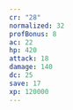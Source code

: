 ```yaml
---
cr: "28"
normalized: 32
profBonus: 8
ac: 22
hp: 420
attack: 18
damage: 140
dc: 25
save: 17
xp: 120000
---
```

